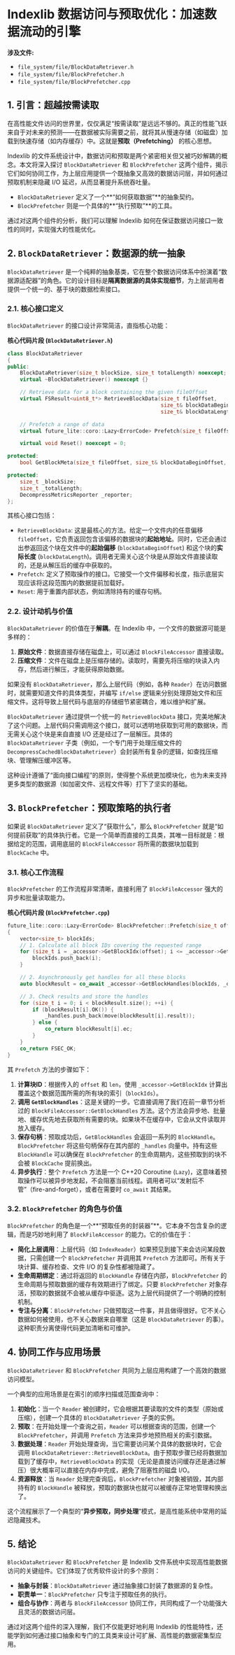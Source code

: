 
# Indexlib 数据访问与预取优化：加速数据流动的引擎

**涉及文件:**
* `file_system/file/BlockDataRetriever.h`
* `file_system/file/BlockPrefetcher.h`
* `file_system/file/BlockPrefetcher.cpp`

## 1. 引言：超越按需读取

在高性能文件访问的世界里，仅仅满足“按需读取”是远远不够的。真正的性能飞跃来自于对未来的预测——在数据被实际需要之前，就将其从慢速存储（如磁盘）加载到快速存储（如内存缓存）中。这就是**预取（Prefetching）** 的核心思想。

Indexlib 的文件系统设计中，数据访问和预取是两个紧密相关但又被巧妙解耦的概念。本文将深入探讨 `BlockDataRetriever` 和 `BlockPrefetcher` 这两个组件，揭示它们如何协同工作，为上层应用提供一个既抽象又高效的数据访问层，并如何通过预取机制来隐藏 I/O 延迟，从而显著提升系统吞吐量。

*   `BlockDataRetriever` 定义了一个**“如何获取数据”**的抽象契约。
*   `BlockPrefetcher` 则是一个具体的**“执行预取”**的工具。

通过对这两个组件的分析，我们可以理解 Indexlib 如何在保证数据访问接口一致性的同时，实现强大的性能优化。

## 2. `BlockDataRetriever`：数据源的统一抽象

`BlockDataRetriever` 是一个纯粹的抽象基类，它在整个数据访问体系中扮演着“数据源适配器”的角色。它的设计目标是**隔离数据源的具体实现细节**，为上层调用者提供一个统一的、基于块的数据检索接口。

### 2.1. 核心接口定义

`BlockDataRetriever` 的接口设计非常简洁，直指核心功能：

**核心代码片段 (`BlockDataRetriever.h`)**

```cpp
class BlockDataRetriever
{
public:
    BlockDataRetriever(size_t blockSize, size_t totalLength) noexcept;
    virtual ~BlockDataRetriever() noexcept {}

    // Retrieve data for a block containing the given fileOffset
    virtual FSResult<uint8_t*> RetrieveBlockData(size_t fileOffset, 
                                                 size_t& blockDataBeginOffset,
                                                 size_t& blockDataLength) noexcept = 0;

    // Prefetch a range of data
    virtual future_lite::coro::Lazy<ErrorCode> Prefetch(size_t fileOffset, size_t length) noexcept = 0;

    virtual void Reset() noexcept = 0;

protected:
    bool GetBlockMeta(size_t fileOffset, size_t& blockDataBeginOffset, size_t& blockDataLen) const noexcept;

protected:
    size_t _blockSize;
    size_t _totalLength;
    DecompressMetricsReporter _reporter;
};
```

其核心接口包括：

*   `RetrieveBlockData`: 这是最核心的方法。给定一个文件内的任意偏移 `fileOffset`，它负责返回包含该偏移的数据块的**起始地址**。同时，它还会通过出参返回这个块在文件中的**起始偏移** (`blockDataBeginOffset`) 和这个块的**实际长度** (`blockDataLength`)。调用者无需关心这个块是从原始文件直接读取的，还是从解压后的缓存中获取的。
*   `Prefetch`: 定义了预取操作的接口。它接受一个文件偏移和长度，指示底层实现应该将这段范围内的数据提前加载好。
*   `Reset`: 用于重置内部状态，例如清除持有的缓存句柄。

### 2.2. 设计动机与价值

`BlockDataRetriever` 的价值在于**解耦**。在 Indexlib 中，一个文件的数据源可能是多样的：

1.  **原始文件**：数据直接存储在磁盘上，可以通过 `BlockFileAccessor` 直接读取。
2.  **压缩文件**：文件在磁盘上是压缩存储的。读取时，需要先将压缩的块读入内存，然后进行解压，才能获得原始数据。

如果没有 `BlockDataRetriever`，那么上层代码（例如，各种 `Reader`）在访问数据时，就需要知道文件的具体类型，并编写 `if/else` 逻辑来分别处理原始文件和压缩文件。这将导致上层代码与底层的存储细节紧密耦合，难以维护和扩展。

`BlockDataRetriever` 通过提供一个统一的 `RetrieveBlockData` 接口，完美地解决了这个问题。上层代码只需调用这个接口，就可以透明地获取到可用的数据块，而无需关心这个块是来自直接 I/O 还是经过了一层解压。具体的 `BlockDataRetriever` 子类（例如，一个专门用于处理压缩文件的 `DecompressCachedBlockDataRetriever`）会封装所有复杂的逻辑，如查找压缩块、管理解压缓冲区等。

这种设计遵循了“面向接口编程”的原则，使得整个系统更加模块化，也为未来支持更多类型的数据源（如加密文件、远程文件等）打下了坚实的基础。

## 3. `BlockPrefetcher`：预取策略的执行者

如果说 `BlockDataRetriever` 定义了“获取什么”，那么 `BlockPrefetcher` 就是“如何提前获取”的具体执行者。它是一个简单而直接的工具类，其唯一目标就是：根据给定的范围，调用底层的 `BlockFileAccessor` 将所需的数据块加载到 `BlockCache` 中。

### 3.1. 核心工作流程

`BlockPrefetcher` 的工作流程非常清晰，直接利用了 `BlockFileAccessor` 强大的异步和批量读取能力。

**核心代码片段 (`BlockPrefetcher.cpp`)**

```cpp
future_lite::coro::Lazy<ErrorCode> BlockPrefetcher::Prefetch(size_t offset, size_t len)
{
    vector<size_t> blockIds;
    // 1. Calculate all block IDs covering the requested range
    for (size_t i = _accessor->GetBlockIdx(offset); i <= _accessor->GetBlockIdx(offset + len); ++i) {
        blockIds.push_back(i);
    }

    // 2. Asynchronously get handles for all these blocks
    auto blockResult = co_await _accessor->GetBlockHandles(blockIds, _option);

    // 3. Check results and store the handles
    for (size_t i = 0; i < blockResult.size(); ++i) {
        if (blockResult[i].OK()) {
            _handles.push_back(move(blockResult[i].result));
        } else {
            co_return blockResult[i].ec;
        }
    }
    co_return FSEC_OK;
}
```

其 `Prefetch` 方法的步骤如下：

1.  **计算块ID**：根据传入的 `offset` 和 `len`，使用 `_accessor->GetBlockIdx` 计算出覆盖这个数据范围所需的所有块的索引（`blockIds`）。
2.  **调用 `GetBlockHandles`**：这是关键的一步。它直接调用了我们在前一章节分析过的 `BlockFileAccessor::GetBlockHandles` 方法。这个方法会异步地、批量地、缓存优先地去获取所有需要的块。如果块不在缓存中，它会从文件读取并放入缓存。
3.  **保存句柄**：预取成功后，`GetBlockHandles` 会返回一系列的 `BlockHandle`。`BlockPrefetcher` 将这些句柄保存在其内部的 `_handles` 向量中。持有这些 `BlockHandle` 可以确保在 `BlockPrefetcher` 的生命周期内，这些预取到的块不会被 `BlockCache` 提前换出。
4.  **异步执行**：整个 `Prefetch` 方法是一个 C++20 Coroutine (`Lazy`)，这意味着预取操作可以被异步地发起，不会阻塞当前线程。调用者可以“发射后不管”（fire-and-forget），或者在需要时 `co_await` 其结果。

### 3.2. `BlockPrefetcher` 的角色与价值

`BlockPrefetcher` 的角色是一个**“预取任务的封装器”**。它本身不包含复杂的逻辑，而是巧妙地利用了 `BlockFileAccessor` 的能力。它的价值在于：

*   **简化上层调用**：上层代码（如 `IndexReader`）如果预见到接下来会访问某段数据，只需创建一个 `BlockPrefetcher` 并调用其 `Prefetch` 方法即可。所有关于块计算、缓存检查、文件 I/O 的复杂性都被隐藏了。
*   **生命周期绑定**：通过将返回的 `BlockHandle` 存储在内部，`BlockPrefetcher` 的生命周期与预取数据的缓存有效期进行了绑定。只要 `BlockPrefetcher` 对象存活，预取的数据就不会被从缓存中驱逐。这为上层代码提供了一个明确的控制机制。
*   **专注与分离**：`BlockPrefetcher` 只做预取这一件事，并且做得很好。它不关心数据如何被使用，也不关心数据来自哪里（这是 `BlockDataRetriever` 的事）。这种职责分离使得代码更加清晰和可维护。

## 4. 协同工作与应用场景

`BlockDataRetriever` 和 `BlockPrefetcher` 共同为上层应用构建了一个高效的数据访问模型。

一个典型的应用场景是在索引的顺序扫描或范围查询中：

1.  **初始化**：当一个 `Reader` 被创建时，它会根据其要读取的文件的类型（原始或压缩），创建一个具体的 `BlockDataRetriever` 子类的实例。
2.  **预取**：在开始处理一个查询之前，`Reader` 可以根据查询的范围，创建一个 `BlockPrefetcher`，并调用 `Prefetch` 方法来异步地预热相关的索引数据。
3.  **数据处理**：`Reader` 开始处理查询，当它需要访问某个具体的数据块时，它会调用 `BlockDataRetriever::RetrieveBlockData`。由于预取步骤已经将数据加载到了缓存中，`RetrieveBlockData` 的实现（无论是直接访问缓存还是通过解压）很大概率可以直接在内存中完成，避免了阻塞性的磁盘 I/O。
4.  **资源释放**：当 `Reader` 处理完查询后，`BlockPrefetcher` 对象被销毁，其内部持有的 `BlockHandle` 被释放，预取的数据块也就可以被缓存正常地管理和换出了。

这个流程展示了一个典型的“**异步预取，同步处理**”模式，是高性能系统中常用的延迟隐藏技术。

## 5. 结论

`BlockDataRetriever` 和 `BlockPrefetcher` 是 Indexlib 文件系统中实现高性能数据访问的关键组件。它们体现了优秀软件设计的多个原则：

*   **抽象与封装**：`BlockDataRetriever` 通过抽象接口封装了数据源的复杂性。
*   **职责单一**：`BlockPrefetcher` 只专注于预取任务的执行。
*   **组合与协作**：两者与 `BlockFileAccessor` 协同工作，共同构成了一个功能强大且灵活的数据访问层。

通过对这两个组件的深入理解，我们不仅能更好地利用 Indexlib 的性能特性，还能学到如何通过接口抽象和专门的工具类来设计可扩展、高性能的数据密集型应用。
